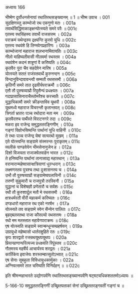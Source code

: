 अध्यायः 166

भीष्मेण दुर्योधनसेनायां रथातिरथसङ्ख्यानम् ॥ 1 ॥
भीष्म उवाच ।	001     
सुदक्षिणस्तु काम्भोजो रथ एकगुणो मतः ।	001a  
तवार्थसिद्धिमाकाङ्क्षन्योत्स्यते समरे परैः ॥	001c  
एतस्य रथसिंहस्य तवार्थे राजसत्तम ।	002a  
पराक्रमं यथेन्द्रस्य द्रक्ष्यन्ति कुरवो युधि ॥	002c  
एतस्य रथवंशे हि तिग्मवेगप्रहारिणः ।	003a  
काम्भोजानां महाराज शलभानामिवायतिः ॥	003c  
नीलो माहिष्यतीवासी नीलवर्मा रथस्तव ।	004a  
रथवंशेन कदनं शत्रूणां वै करिष्यति ॥	004c  
कृतवैरः पुरा चैव सहदेवेन मारिष ।	005a  
योत्स्यते सततं राजंस्तवार्थे कुरुनन्दन ॥	005c  
विन्दानुविन्दावावन्त्यौ सम्मतौ रथसत्तमौ ।	006a  
कृतिनौ समरे तात दृढवीर्यपराक्रमौ ॥	006c  
एतौ तौ पुरुषव्याघ्रौ रिपुसैन्यं प्रधक्ष्यतः ।	007a  
गदाप्रासासिनाराचैस्तोमरैश्च करच्यतैः ॥	007c  
युद्धाभिकामौ समरे क्रीडन्ताविव यूथपौ ।	008a  
यूथमध्ये महाराज विचरन्तौ कृतान्तवत् ॥	008c  
त्रिगर्ता भ्रातरः पञ्च रथोदारा मता मम ।	009a  
कृतवैराश्च पार्थैस्ते विराटनगरे तदा ॥	009c  
मकरा इव राजेन्द्र समुद्धततरङ्गिणीम् ।	010a  
गङ्गां विक्षोभयिष्यन्ति पार्थानां युधि वाहिनी ॥	010c  
ते रथाः पञ्च राजेन्द्र येषां सत्यरथो मुखम् ।	011a  
एते योत्स्यन्ति सङ्ग्रामे संस्मरन्तः पुराकृतम्॥	011c  
व्यलीकं पाण्डवेयेन भीमसेनानुजेन ह ।	012a  
दिशो विजयता राजञ्श्वेतवाहेन भारत ॥	012c  
ते हनिष्यन्ति पार्थानां तानासाद्य महारथान् ।	013a  
वरान्वरान्महेष्वासान्क्षत्रियाणां धुरन्धरान् ॥	013c  
लक्ष्मणस्तव पुत्रश्च तथा दुःशासनस्य च ।	014a  
उभौ तौ पुरुषव्याघ्रौ सङ्ग्रामेष्वपलायिनौ ॥	014c  
तरुणौ सुकुमारौ च राजपुत्रौ तरस्विनौ ।	015a  
युद्धानां च विशेषज्ञौ प्रणेतारौ च सर्वशः ॥	015c  
रथौ तौ कुरुशार्दूल मतौ मे रथसत्तमौ ।	016a  
क्षत्रधर्मरतौ वीरौ महत्कर्म करिष्यतः ॥	016c  
दण्डधारो महाराज रथ एको नरर्षभ ।	017a  
योत्स्यते तव सङ्ग्रामे स्वेन सैन्येन पालितः ॥	017c  
बृहद्बलस्तथा राजा कौसल्यो रथसत्तमः ।	018a  
रथो मम मतस्तात महावेगपराक्रमः ॥	018c  
एष योत्स्यति सङ्ग्रामे स्वान्बन्धून्सम्प्रहर्षयन् ।	019a  
उग्रायुधो महेष्वासो धार्तराष्ट्रहिते रतः ॥	019c  
कृपः शारद्वतो रजन्रथयूथपयूथपः ।	020a  
प्रियान्प्राणान्परित्यज्य प्रधक्ष्यति रिपूंस्तव ॥	020c  
गौतमस्य महर्षेर्य आचार्यस्य शरद्वतः ।	021a  
कार्तिकेय इवाजेयः शरस्तम्बात्सुतोऽभवत् ॥	021c  
एष सेनाः सुबहुला विविधायुधकार्मुकाः ।	022a  
अग्निवत्समरे तात चरिष्यति विनिर्दहन् ॥ ॥	022c  

इति श्रीमन्महाभारते उद्योगपर्वणि रथातिरथसङ्ख्यानपर्वणि षट्षट्यधिकशततमोऽध्यायः ॥

5-166-10 समुद्धततरङ्गिणीं उच्छ्रितपताकां सेनां उच्छ्रिततरङ्गवतीं गङ्गां च ॥
